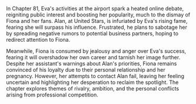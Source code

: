 In Chapter 81, Eva's activities at the airport spark a heated online debate, reigniting public interest and boosting her popularity, much to the dismay of Fiona and her fans. Alan, at United Stars, is infuriated by Eva's rising fame, fearing she will surpass his influence. Frustrated, he plans to sabotage her by spreading negative rumors to potential business partners, hoping to redirect attention to Fiona.

Meanwhile, Fiona is consumed by jealousy and anger over Eva's success, fearing it will overshadow her own career and tarnish her image further. Despite her assistant's warnings about Alan's priorities, Fiona remains convinced of his loyalty due to their personal relationship and her pregnancy. However, her attempts to contact Alan fail, leaving her feeling uncertain and highlighting her desperation to reclaim the spotlight. The chapter explores themes of rivalry, ambition, and the personal conflicts arising from professional competition.